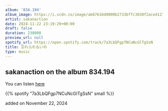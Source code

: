 ```yaml
---
album: '834.194'
album_image: https://i.scdn.co/image/ab67616d0000b2733bffc3038f2ace41272d9952
artist: sakanaction
date: 2024-11-22 23:19:29+00:00
draft: false
duration: 238000
preview_url: null
spotify_url: https://open.spotify.com/track/7a3LbQFgp7NCuNcGlTgSsN
title: 忘れられないの
type: music
---
```



## sakanaction on the album 834.194

You can listen [here](https://open.spotify.com/track/7a3LbQFgp7NCuNcGlTgSsN)

{{% spotify "7a3LbQFgp7NCuNcGlTgSsN" small %}}

added on November 22, 2024